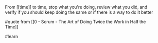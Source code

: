 From [[time]] to time, stop what you're doing, review what you did, and verify if you should keep doing the same or if there is a way to do it better

#quote from [[0 - Scrum - The Art of Doing Twice the Work in Half the Time]]

#learn 